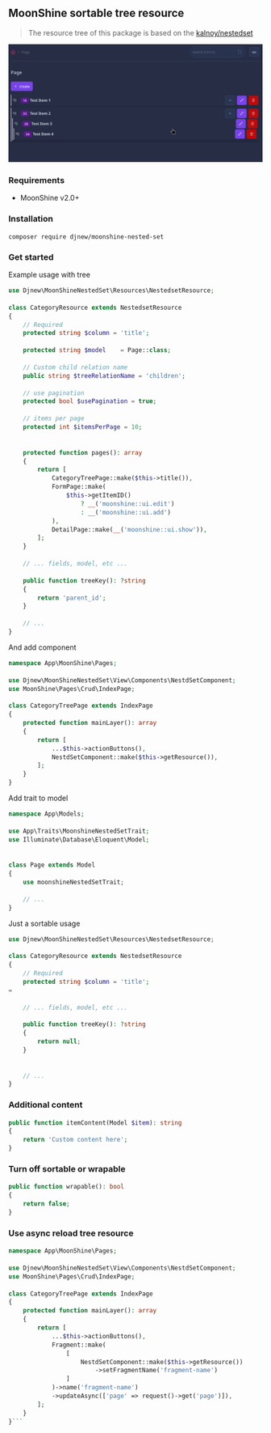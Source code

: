 ## MoonShine sortable tree resource

> The resource tree of this package is based on the [kalnoy/nestedset](https://github.com/lazychaser/laravel-nestedset)



<p align="center">
<a href="https://moonshine-laravel.com" target="_blank">
<img src="https://github.com/djnew/moonshine-nested-set/blob/main/art/screenshot.png">
</a>
</p>

### Requirements

- MoonShine v2.0+

### Installation

```shell
composer require djnew/moonshine-nested-set
```

### Get started

Example usage with tree

```php
use Djnew\MoonShineNestedSet\Resources\NestedsetResource;

class CategoryResource extends NestedsetResource
{
    // Required
    protected string $column = 'title';

    protected string $model    = Page::class;

    // Custom child relation name
    public string $treeRelationName = 'children';

    // use pagination
    protected bool $usePagination = true;

    // items per page
    protected int $itemsPerPage = 10;


    protected function pages(): array
    {
        return [
            CategoryTreePage::make($this->title()),
            FormPage::make(
                $this->getItemID()
                    ? __('moonshine::ui.edit')
                    : __('moonshine::ui.add')
            ),
            DetailPage::make(__('moonshine::ui.show')),
        ];
    }

    // ... fields, model, etc ...

    public function treeKey(): ?string
    {
        return 'parent_id';
    }

    // ...
}
```

And add component

```php
namespace App\MoonShine\Pages;

use Djnew\MoonShineNestedSet\View\Components\NestdSetComponent;
use MoonShine\Pages\Crud\IndexPage;

class CategoryTreePage extends IndexPage
{
    protected function mainLayer(): array
    {
        return [
            ...$this->actionButtons(),
            NestdSetComponent::make($this->getResource()),
        ];
    }
}

```

Add trait to model
```php
namespace App\Models;

use App\Traits\MoonshineNestedSetTrait;
use Illuminate\Database\Eloquent\Model;


class Page extends Model
{
    use moonshineNestedSetTrait;
    
    // ...
}

```

Just a sortable usage

```php
use Djnew\MoonShineNestedSet\Resources\NestedsetResource;

class CategoryResource extends NestedsetResource
{
    // Required
    protected string $column = 'title';
=

    // ... fields, model, etc ...

    public function treeKey(): ?string
    {
        return null;
    }


    // ...
}
```


### Additional content

```php
public function itemContent(Model $item): string
{
    return 'Custom content here';
}
```

### Turn off sortable or wrapable

```php
public function wrapable(): bool
{
    return false;
}

```

### Use async reload tree resource
```php
namespace App\MoonShine\Pages;

use Djnew\MoonShineNestedSet\View\Components\NestdSetComponent;
use MoonShine\Pages\Crud\IndexPage;

class CategoryTreePage extends IndexPage
{
    protected function mainLayer(): array
    {
        return [
            ...$this->actionButtons(),
            Fragment::make(
                [
                    NestdSetComponent::make($this->getResource())
                        ->setFragmentName('fragment-name')
                ]
            )->name('fragment-name')
            ->updateAsync(['page' => request()->get('page')]),
        ];
    }
}```